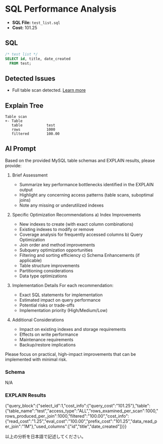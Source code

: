 # SQL Performance Analysis
- **SQL File:** `test_list.sql`
- **Cost:** 101.25

## SQL
```sql
/* test list */
SELECT id, title, date_created
  FROM test;

```

## Detected Issues
- Full table scan detected. [Learn more](https://koriym.github.io/Koriym.SqlQuality/issues/FullTableScan)

## Explain Tree
```
Table scan
+- Table
   table           test
   rows            1000
   filtered        100.00
```

## AI Prompt
Based on the provided MySQL table schemas and EXPLAIN results, please provide:

1. Brief Assessment
   - Summarize key performance bottlenecks identified in the EXPLAIN output
   - Highlight any concerning access patterns (table scans, suboptimal joins)
   - Note any missing or underutilized indexes

2. Specific Optimization Recommendations
   a) Index Improvements
      - New indexes to create (with exact column combinations)
      - Existing indexes to modify or remove
      - Coverage analysis for frequently accessed columns
   b) Query Optimization
      - Join order and method improvements
      - Subquery optimization opportunities
      - Filtering and sorting efficiency
   c) Schema Enhancements (if applicable)
      - Table structure improvements
      - Partitioning considerations
      - Data type optimizations

3. Implementation Details
   For each recommendation:
     - Exact SQL statements for implementation
     - Estimated impact on query performance
     - Potential risks or trade-offs
     - Implementation priority (High/Medium/Low)

4. Additional Considerations
   - Impact on existing indexes and storage requirements
   - Effects on write performance
   - Maintenance requirements
   - Backup/restore implications

Please focus on practical, high-impact improvements that can be implemented with minimal risk.

### Schema
N/A

### EXPLAIN Results
{"query_block":{"select_id":1,"cost_info":{"query_cost":"101.25"},"table":{"table_name":"test","access_type":"ALL","rows_examined_per_scan":1000,"rows_produced_per_join":1000,"filtered":"100.00","cost_info":{"read_cost":"1.25","eval_cost":"100.00","prefix_cost":"101.25","data_read_per_join":"1M"},"used_columns":["id","title","date_created"]}}}

以上の分析を日本語で記述してください。